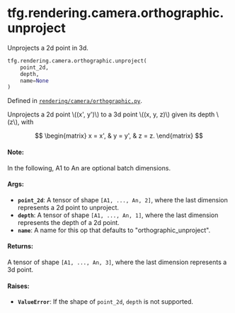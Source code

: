 <div itemscope itemtype="http://developers.google.com/ReferenceObject">
<meta itemprop="name" content="tfg.rendering.camera.orthographic.unproject" />
<meta itemprop="path" content="Stable" />
</div>

# tfg.rendering.camera.orthographic.unproject

Unprojects a 2d point in 3d.

``` python
tfg.rendering.camera.orthographic.unproject(
    point_2d,
    depth,
    name=None
)
```



Defined in [`rendering/camera/orthographic.py`](https://github.com/tensorflow/graphics/blob/master/tensorflow_graphics/rendering/camera/orthographic.py).

<!-- Placeholder for "Used in" -->

Unprojects a 2d point \\((x', y')\\) to a 3d point \\((x, y, z)\\) given its
depth \\(z\\), with

$$
\begin{matrix}
x = x', & y = y', & z = z.
\end{matrix}
$$

#### Note:

In the following, A1 to An are optional batch dimensions.


#### Args:

* <b>`point_2d`</b>: A tensor of shape `[A1, ..., An, 2]`, where the last dimension
  represents a 2d point to unproject.
* <b>`depth`</b>: A tensor of shape `[A1, ..., An, 1]`, where the last dimension
  represents the depth of a 2d point.
* <b>`name`</b>: A name for this op that defaults to "orthographic_unproject".


#### Returns:

A tensor of shape `[A1, ..., An, 3]`, where the last dimension represents
a 3d point.


#### Raises:

* <b>`ValueError`</b>: If the shape of `point_2d`, `depth` is not supported.